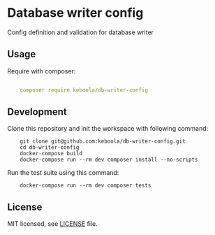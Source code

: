 # Database writer config
Config definition and validation for database writer

## Usage
Require with composer:

```yml

    composer require keboola/db-writer-config

```

## Development

Clone this repository and init the workspace with following command:
```
    git clone git@github.com:keboola/db-writer-config.git
    cd db-writer-config
    docker-compose build
    docker-compose run --rm dev composer install --no-scripts
```

Run the test suite using this command:
```
    docker-compose run --rm dev composer tests
```

## License

MIT licensed, see [LICENSE](./LICENSE) file.